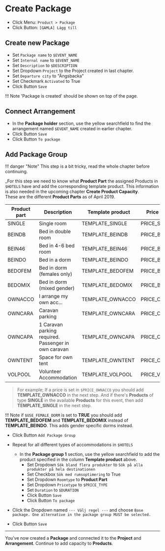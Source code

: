 # Create Package

* Click Menu: `Product > Package`
* Click Button: `[GAMLA] Lägg till`

## Create new Package

* Set `Package name` to `$EVENT_NAME`
* Set `Internal name` to `$EVENT_NAME`
* Set `Description` to `$DESCRIPTION`
* Set Dropdown `Project` to the Project created in last chapter.
* Set `Departure city` to "Ängsbacka"
* Set Checkmark `Activated` to True
* Click Button `Save`

!!! Note
    'Package is created' should be shown on top of the page.

## Connect Arrangement
* In the **Package holder** section, use the yellow searchfield to find the arrangement named `$EVENT_NAME` created in earlier chapter. 
* Click Button `Save`
* Click Button `To package`

## Add Package Group
     
!!! danger "Note"
    This step is a bit tricky, read the whole chapter before continuing.

_For this step we need to know what **Product Part** the assigned Products in `$HOTELS` have and add the corresponding template product. This information is also needed in the upcoming chapter **Create Product Capacity**.  
These are the different **Product Parts** as of April 2019.

| Product part | Description | Template product | Price column
| ---- | ----------------- | ---- | ----
| SINGLE | Single room | TEMPLATE_SINGLE | PRICE_SINGLE
| BEINDB | Bed in double room | TEMPLATE_BEINDB | PRICE_BEINDB
| BEIN46 | Bed in 4-6 bed room | TEMPLATE_BEIN46 | PRICE_BEIN46
| BEINDO | Bed in a dorm | TEMPLATE_BEINDO | PRICE_BEINDO
| BEDOFEM | Bed in dorm (females only) | TEMPLATE_BEDOFEM | PRICE_BEINDO
| BEDOMIX | Bed in dorm (mixed gender) | TEMPLATE_BEDOMIX | PRICE_BEINDO
| OWNACCO | I arrange my own acc... | TEMPLATE_OWNACCO | PRICE_OWNACCO
| OWNCARA | Caravan parking | TEMPLATE_OWNCARA | PRICE_OWNCARA
| OWNCAPA | 1 Caravan parking required. Passenger in own caravan | TEMPLATE_OWNCAPA | PRICE_OWNTENT
| OWNTENT | Space for own tent | TEMPLATE_OWNTENT | PRICE_OWNTENT
| VOLPOOL | Volunteer Accommodation | TEMPLATE_VOLPOOL | PRICE_VOLPOOL


> For example; If a price is set in `$PRICE_OWNACCO` you should add **TEMPLATE_OWNACCO** in the next step. And if there's **Products** of type **SINGLE** in the available **Products** for this event, then add **TEMPLATE_SINGLE** in the next step.  

!!! Note
    if `$USE_FEMALE_DORM` is set to **TRUE** you should add **TEMPLATE_BEDOFEM** and **TEMPLATE_BEDOMIX** instead of **TEMPLATE_BEINDO**. This adds gender specific dorms instead.

* Click Button `Add Package Group`
* Repeat for all different types of accommodations in `$HOTELS`
    - In the **Package group 1** section, use the yellow searchfield to add the product specified in the column **Template product** above.
        + Set Dropdown `Sök bland flera produkter` to `Sök på alla produkter på hela destinationen`
        + Set Checkbox `Sök med rumsoptimering` to True
        + Set Dropdown `Roomtype` to **Product Part**
        + Set Dropdown `Pricetype` to `$PRICE_TYPE`
        + Set `Duration` to `$DURATION`
        + Click Button `Save`
        + Click Button `To package`

* Click the Dropdown named `--- Välj regel ---` and choose `Base package. One alternative in the package group MUST be selected.`
* Click Button `Save`

---


You've now created a **Package** and connected it to the **Project** and **Arrangement**. Continue to add capacity to **Products**.

